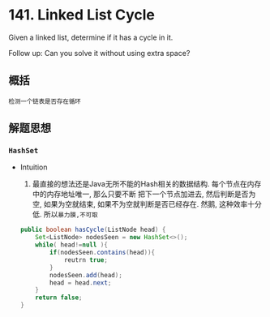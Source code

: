 # 141. Linked List Cycle
Given a linked list, determine if it has a cycle in it.

Follow up:
Can you solve it without using extra space?

## 概括
    检测一个链表是否存在循环

## 解题思想
### `HashSet`
- Intuition 
    1. 最直接的想法还是Java无所不能的Hash相关的数据结构. 每个节点在内存中的内存地址唯一, 那么只要不断
    把下一个节点加进去, 然后判断是否为空, 如果为空就结束, 如果不为空就判断是否已经存在.
    然鹅, 这种效率十分低.
    所以`暴力膜,不可取`
    
    ```java
    public boolean hasCycle(ListNode head) {
        Set<ListNode> nodesSeen = new HashSet<>();
        while( head!=null ){
            if(nodesSeen.contains(head)){
                reutrn true;
            }
            nodesSeen.add(head);
            head = head.next;
        }
        return false; 
    }

    ```



